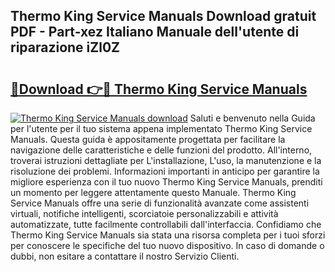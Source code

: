 ## Thermo King Service Manuals Download gratuit PDF - Part-xez Italiano Manuale dell'utente di riparazione iZl0Z

# <h2><a href="http://dfe00vf.blite.top/?on=Thermo+King+Service+Manuals">🔗Download 👉🔴 Thermo King Service Manuals</a></h2>

[![Thermo King Service Manuals download](https://i.imgur.com/lujVjoI.png)](http://dfe00vf.blite.top/?on=Thermo+King+Service+Manuals)
Saluti e benvenuto nella Guida per l'utente per il tuo sistema appena implementato Thermo King Service Manuals. Questa guida è appositamente progettata per facilitare la navigazione delle caratteristiche e delle funzioni del prodotto. All'interno, troverai istruzioni dettagliate per L'installazione, L'uso, la manutenzione e la risoluzione dei problemi. Informazioni importanti in anticipo per garantire la migliore esperienza con il tuo nuovo Thermo King Service Manuals, prenditi un momento per leggere attentamente questo Manuale. Thermo King Service Manuals offre una serie di funzionalità avanzate come assistenti virtuali, notifiche intelligenti, scorciatoie personalizzabili e attività automatizzate, tutte facilmente controllabili dall'interfaccia. Confidiamo che Thermo King Service Manuals sia stata una risorsa completa per i tuoi sforzi per conoscere le specifiche del tuo nuovo dispositivo. In caso di domande o dubbi, non esitare a contattare il nostro Servizio Clienti.

